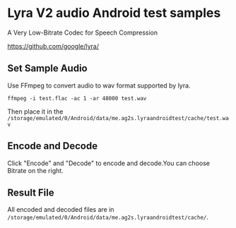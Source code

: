 # Lyra V2 audio Android test samples

A Very Low-Bitrate Codec for Speech Compression

https://github.com/google/lyra/

## Set Sample Audio
Use FFmpeg to convert audio to wav format supported by lyra.
```agsl
ffmpeg -i test.flac -ac 1 -ar 48000 test.wav
```
Then place it in the `/storage/emulated/0/Android/data/me.ag2s.lyraandroidtest/cache/test.wav`

## Encode and  Decode

Click "Encode" and "Decode" to encode and decode.You can choose Bitrate on the right.

## Result File

All encoded and decoded files are in `/storage/emulated/0/Android/data/me.ag2s.lyraandroidtest/cache/`.

